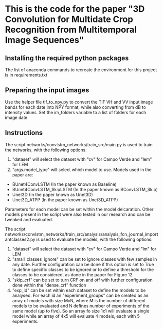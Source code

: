 # This is the code for the paper "3D Convolution for Multidate Crop Recognition from Multitemporal Image Sequences"

## Installing the required python packages

The list of anaconda commands to recreate the environment for this project is in requirements.txt

## Preparing the input images 

Use the helper file tif_to_npy.py to convert the TIF VH and VV input image bands for each date into NPY format, while also converting from dB to intensity values. Set the im_folders variable to a list of folders for each image date.


## Instructions

The script networks/convlstm_networks/train_src/main.py is used to train the networks, with the following options:

1. "dataset" will select the dataset with "cv" for Campo Verde and "lem" for LEM
2. "args.model_type" will select which model to use. Models used in the paper are:

  * BUnet4ConvLSTM (In the paper known as Baseline)
  * BUnet4ConvLSTM_SkipLSTM (In the paper known as BConvLSTM_Skip)
  * Unet3D (In the paper known as Unet3D)
  * Unet3D_ATPP (In the paper known as Unet3D_ATPP)

Parameters for each model can be set within the model delcaration. Other models present in the script were also tested in our research and can be tweaked and evaluated.

The script networks/convlstm_networks/train_src/analysis/analysis_fcn_journal_importantclasses2.py is used to evaluate the models, with the following options:

1. "dataset" will select the dataset with "cv" for Campo Verde and "lm" for LEM
2. "small_classes_ignore" can be set to ignore classes with few samples in any date. Further configuration can be done if this option is set to True to define specific classes to be ignored or to define a threshold for the classes to be considered, as done in the paper for Figure 12
3. "skip_crf" can be set to turn CRF on and off with further configuration done within the "dense_crf" function
4. "exp_id" can be set within each dataset to define the models to be analysed. For each id an "experiment_groups" can be created as an array of models with size MxN, where M is the number of different models to be evaluated and N defines number of experiments of the same model (up to five). So an array fo size 1x1 will evaluate a single model while an array of 4x5 will evaluate 4 models, each with 5 experiments.
